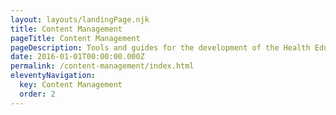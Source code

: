 ```yaml
---
layout: layouts/landingPage.njk
title: Content Management
pageTitle: Content Management
pageDescription: Tools and guides for the development of the Health Education England Digital Engagement Platform
date: 2016-01-01T00:00:00.000Z
permalink: /content-management/index.html
eleventyNavigation:
  key: Content Management
  order: 2
---
```

